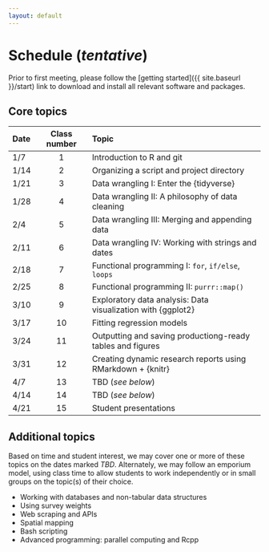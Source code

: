 ```yaml
---
layout: default
---
```


# Schedule (*tentative*)

Prior to first meeting, please follow the [getting
started]({{ site.baseurl }}/start) link to download and install
all relevant software and packages.

## Core topics

|Date|Class number|Topic|  
|:---|:----------:|:----|  
|1/7|1|Introduction to R and git|  
|1/14|2|Organizing a script and project directory|  
|1/21|3|Data wrangling I: Enter the {tidyverse}|  
|1/28|4|Data wrangling II: A philosophy of data cleaning|  
|2/4|5|Data wrangling III: Merging and appending data|  
|2/11|6|Data wrangling IV: Working with strings and dates|  
|2/18|7|Functional programming I: `for`, `if/else`, `loops`|  
|2/25|8|Functional programming II: `purrr::map()`|  
|3/10|9|Exploratory data analysis: Data visualization with {ggplot2}|  
|3/17|10|Fitting regression models|  
|3/24|11|Outputting and saving productiong-ready tables and figures|  
|3/31|12|Creating dynamic research reports using RMarkdown + {knitr}
|4/7|13|TBD (_see below_)|  
|4/14|14|TBD (_see below_)|  
|4/21|15|Student presentations|  

## Additional topics

Based on time and student interest, we may cover one or more of these
topics on the dates marked _TBD_. Alternately, we may follow an
emporium model, using class time to allow students to work
independently or in small groups on the topic(s) of their choice.

- Working with databases and non-tabular data structures
- Using survey weights
- Web scraping and APIs
- Spatial mapping
- Bash scripting
- Advanced programming: parallel computing and Rcpp


